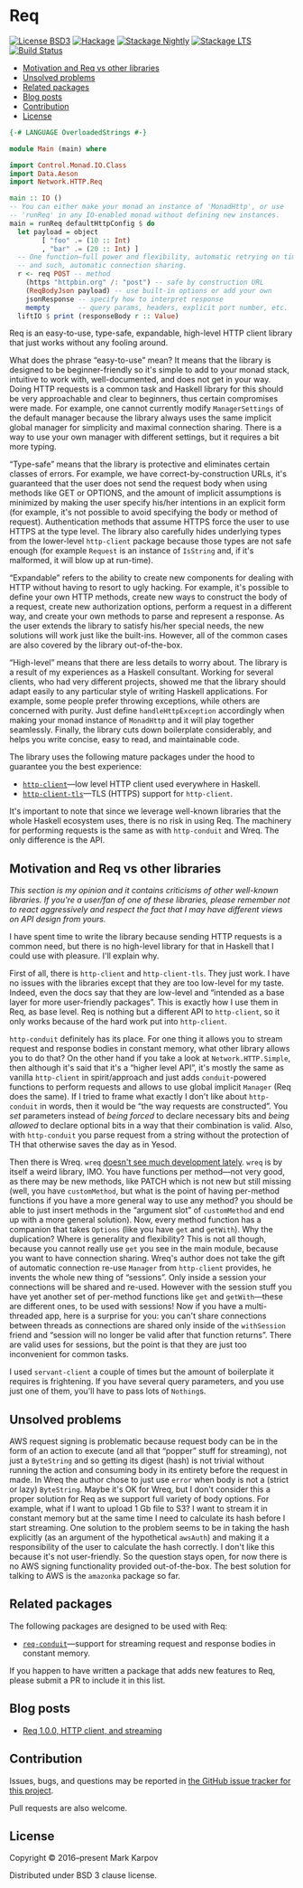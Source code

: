 # Req

[![License BSD3](https://img.shields.io/badge/license-BSD3-brightgreen.svg)](http://opensource.org/licenses/BSD-3-Clause)
[![Hackage](https://img.shields.io/hackage/v/req.svg?style=flat)](https://hackage.haskell.org/package/req)
[![Stackage Nightly](http://stackage.org/package/req/badge/nightly)](http://stackage.org/nightly/package/req)
[![Stackage LTS](http://stackage.org/package/req/badge/lts)](http://stackage.org/lts/package/req)
[![Build Status](https://travis-ci.org/mrkkrp/req.svg?branch=master)](https://travis-ci.org/mrkkrp/req)

* [Motivation and Req vs other libraries](#motivation-and-req-vs-other-libraries)
* [Unsolved problems](#unsolved-problems)
* [Related packages](#related-packages)
* [Blog posts](#blog-posts)
* [Contribution](#contribution)
* [License](#license)

```haskell
{-# LANGUAGE OverloadedStrings #-}

module Main (main) where

import Control.Monad.IO.Class
import Data.Aeson
import Network.HTTP.Req

main :: IO ()
-- You can either make your monad an instance of 'MonadHttp', or use
-- 'runReq' in any IO-enabled monad without defining new instances.
main = runReq defaultHttpConfig $ do
  let payload = object
        [ "foo" .= (10 :: Int)
        , "bar" .= (20 :: Int) ]
  -- One function—full power and flexibility, automatic retrying on timeouts
  -- and such, automatic connection sharing.
  r <- req POST -- method
    (https "httpbin.org" /: "post") -- safe by construction URL
    (ReqBodyJson payload) -- use built-in options or add your own
    jsonResponse -- specify how to interpret response
    mempty       -- query params, headers, explicit port number, etc.
  liftIO $ print (responseBody r :: Value)
```

Req is an easy-to-use, type-safe, expandable, high-level HTTP client library
that just works without any fooling around.

What does the phrase “easy-to-use” mean? It means that the library is
designed to be beginner-friendly so it's simple to add to your monad stack,
intuitive to work with, well-documented, and does not get in your way. Doing
HTTP requests is a common task and Haskell library for this should be very
approachable and clear to beginners, thus certain compromises were made. For
example, one cannot currently modify `ManagerSettings` of the default
manager because the library always uses the same implicit global manager for
simplicity and maximal connection sharing. There is a way to use your own
manager with different settings, but it requires a bit more typing.

“Type-safe” means that the library is protective and eliminates certain
classes of errors. For example, we have correct-by-construction URLs, it's
guaranteed that the user does not send the request body when using methods
like GET or OPTIONS, and the amount of implicit assumptions is minimized by
making the user specify his/her intentions in an explicit form (for example,
it's not possible to avoid specifying the body or method of request).
Authentication methods that assume HTTPS force the user to use HTTPS at the
type level. The library also carefully hides underlying types from the
lower-level `http-client` package because those types are not safe enough
(for example `Request` is an instance of `IsString` and, if it's malformed,
it will blow up at run-time).

“Expandable” refers to the ability to create new components for dealing with
HTTP without having to resort to ugly hacking. For example, it's possible to
define your own HTTP methods, create new ways to construct the body of a
request, create new authorization options, perform a request in a different
way, and create your own methods to parse and represent a response. As the
user extends the library to satisfy his/her special needs, the new solutions
will work just like the built-ins. However, all of the common cases are also
covered by the library out-of-the-box.

“High-level” means that there are less details to worry about. The library
is a result of my experiences as a Haskell consultant. Working for several
clients, who had very different projects, showed me that the library should
adapt easily to any particular style of writing Haskell applications. For
example, some people prefer throwing exceptions, while others are concerned
with purity. Just define `handleHttpException` accordingly when making your
monad instance of `MonadHttp` and it will play together seamlessly. Finally,
the library cuts down boilerplate considerably, and helps you write concise,
easy to read, and maintainable code.

The library uses the following mature packages under the hood to guarantee
you the best experience:

* [`http-client`](https://hackage.haskell.org/package/http-client)—low level
  HTTP client used everywhere in Haskell.
* [`http-client-tls`](https://hackage.haskell.org/package/http-client-tls)—TLS
  (HTTPS) support for `http-client`.

It's important to note that since we leverage well-known libraries that the
whole Haskell ecosystem uses, there is no risk in using Req. The machinery
for performing requests is the same as with `http-conduit` and Wreq. The
only difference is the API.

## Motivation and Req vs other libraries

*This section is my opinion and it contains criticisms of other well-known
libraries. If you're a user/fan of one of these libraries, please remember
not to react aggressively and respect the fact that I may have different
views on API design from yours.*

I have spent time to write the library because sending HTTP requests is a
common need, but there is no high-level library for that in Haskell that I
could use with pleasure. I'll explain why.

First of all, there is `http-client` and `http-client-tls`. They just work.
I have no issues with the libraries except that they are too low-level for
my taste. Indeed, even the docs say that they are low-level and “intended as
a base layer for more user-friendly packages”. This is exactly how I use
them in Req, as base level. Req is nothing but a different API to
`http-client`, so it only works because of the hard work put into
`http-client`.

`http-conduit` definitely has its place. For one thing it allows you to
stream request and response bodies in constant memory, what other library
allows you to do that? On the other hand if you take a look at
`Network.HTTP.Simple`, then although it's said that it's a “higher level
API”, it's mostly the same as vanilla `http-client` in spirit/approach and
just adds `conduit`-powered functions to perform requests and allows to use
global implicit `Manager` (Req does the same). If I tried to frame what
exactly I don't like about `http-conduit` in words, then it would be “the
way requests are constructed”. You *set* parameters instead of *being
forced* to declare necessary bits and *being allowed* to declare optional
bits in a way that their combination is valid. Also, with `http-conduit` you
parse request from a string without the protection of TH that otherwise
saves the day as in Yesod.

Then there is Wreq. `wreq` [doesn't see much development
lately](https://github.com/bos/wreq/issues/93). `wreq` is by itself a weird
library, IMO. You have functions per method—not very good, as there may be
new methods, like PATCH which is not new but still missing (well, you have
`customMethod`, but what is the point of having per-method functions if you
have a more general way to use any method? you should be able to just insert
methods in the “argument slot” of `customMethod` and end up with a more
general solution). Now, every method function has a companion that takes
`Options` (like you have `get` and `getWith`). Why the duplication? Where is
generality and flexibility? This is not all though, because you cannot
really use `get` you see in the main module, because you want to have
connection sharing. Wreq's author does not take the gift of automatic
connection re-use `Manager` from `http-client` provides, he invents the
whole new thing of “sessions”. Only inside a session your connections will
be shared and re-used. However with the session stuff you have yet another
set of per-method functions like `get` and `getWith`—these are different
ones, to be used with sessions! Now if you have a multi-threaded app, here
is a surprise for you: you can't share connections between threads as
connections are shared only inside of the `withSession` friend and “session
will no longer be valid after that function returns”. There are valid uses
for sessions, but the point is that they are just too inconvenient for
common tasks.

I used `servant-client` a couple of times but the amount of boilerplate it
requires is frightening. If you have several query parameters, and you use
just one of them, you'll have to pass lots of `Nothing`s.

## Unsolved problems

AWS request signing is problematic because request body can be in the form
of an action to execute (and all that “popper” stuff for streaming), not
just a `ByteString` and so getting its digest (hash) is not trivial without
running the action and consuming body in its entirety before the request in
made. In Wreq the author chose to just use `error` when body is not a
(strict or lazy) `ByteString`. Maybe it's OK for Wreq, but I don't consider
this a proper solution for Req as we support full variety of body options.
For example, what if I want to upload 1 Gb file to S3? I want to stream it
in constant memory but at the same time I need to calculate its hash before
I start streaming. One solution to the problem seems to be in taking the
hash explicitly (as an argument of the hypothetical `awsAuth`) and making it
a responsibility of the user to calculate the hash correctly. I don't like
this because it's not user-friendly. So the question stays open, for now
there is no AWS signing functionality provided out-of-the-box. The best
solution for talking to AWS is the `amazonka` package so far.

## Related packages

The following packages are designed to be used with Req:

* [`req-conduit`](https://hackage.haskell.org/package/req-conduit)—support
  for streaming request and response bodies in constant memory.

If you happen to have written a package that adds new features to Req,
please submit a PR to include it in this list.

## Blog posts

* [Req 1.0.0, HTTP client, and streaming](https://markkarpov.com/post/req-1.0.0-http-client-and-streaming.html)

## Contribution

Issues, bugs, and questions may be reported in [the GitHub issue tracker for
this project](https://github.com/mrkkrp/req/issues).

Pull requests are also welcome.

## License

Copyright © 2016–present Mark Karpov

Distributed under BSD 3 clause license.
